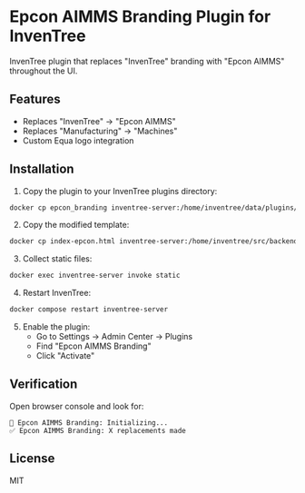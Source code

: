 # Epcon AIMMS Branding Plugin for InvenTree

InvenTree plugin that replaces "InvenTree" branding with "Epcon AIMMS" throughout the UI.

## Features

- Replaces "InvenTree" → "Epcon AIMMS"
- Replaces "Manufacturing" → "Machines"  
- Custom Equa logo integration

## Installation

1. Copy the plugin to your InvenTree plugins directory:
```bash
docker cp epcon_branding inventree-server:/home/inventree/data/plugins/
```

2. Copy the modified template:
```bash
docker cp index-epcon.html inventree-server:/home/inventree/src/backend/InvenTree/web/templates/web/index.html
```

3. Collect static files:
```bash
docker exec inventree-server invoke static
```

4. Restart InvenTree:
```bash
docker compose restart inventree-server
```

5. Enable the plugin:
   - Go to Settings → Admin Center → Plugins
   - Find "Epcon AIMMS Branding"
   - Click "Activate"

## Verification

Open browser console and look for:
```
🚀 Epcon AIMMS Branding: Initializing...
✅ Epcon AIMMS Branding: X replacements made
```

## License

MIT
